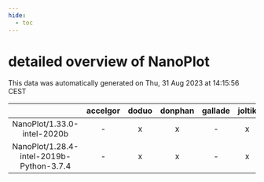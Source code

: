 ```yaml
---
hide:
  - toc
---
```


detailed overview of NanoPlot
=============================


This data was automatically generated on Thu, 31 Aug 2023 at 14:15:56 CEST  

| |accelgor|doduo|donphan|gallade|joltik|skitty|swalot|victini|
| :---: | :---: | :---: | :---: | :---: | :---: | :---: | :---: | :---: |
|NanoPlot/1.33.0-intel-2020b|-|x|x|-|x|x|x|x|
|NanoPlot/1.28.4-intel-2019b-Python-3.7.4|-|x|x|-|x|x|-|x|
